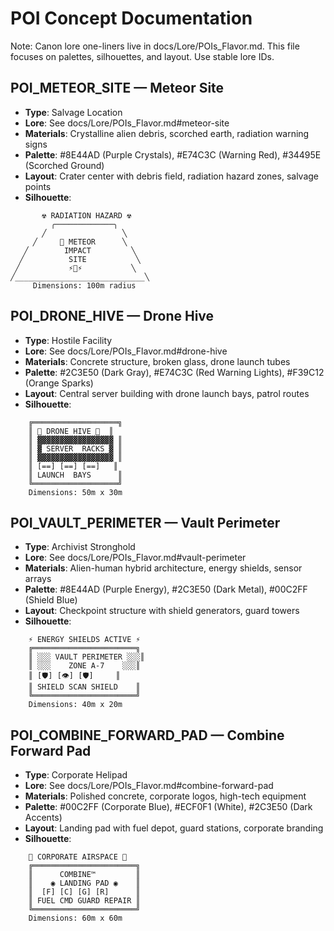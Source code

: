 # POI Concept Documentation

Note: Canon lore one-liners live in docs/Lore/POIs_Flavor.md. This file focuses on palettes, silhouettes, and layout. Use stable lore IDs.

## POI_METEOR_SITE — Meteor Site

- **Type**: Salvage Location
- **Lore**: See docs/Lore/POIs_Flavor.md#meteor-site
- **Materials**: Crystalline alien debris, scorched earth, radiation warning signs
- **Palette**: #8E44AD (Purple Crystals), #E74C3C (Warning Red), #34495E (Scorched Ground)
- **Layout**: Crater center with debris field, radiation hazard zones, salvage points
- **Silhouette**:

```text
       ☢️ RADIATION HAZARD ☢️
         ╭─────────────╮
       ╱                 ╲
     ╱     💎 METEOR      ╲
   ╱        IMPACT         ╲
  ╱          SITE           ╲
 ╱           ⚡💎⚡           ╲
╱_____________________________╲
     Dimensions: 100m radius
```


## POI_DRONE_HIVE — Drone Hive

- **Type**: Hostile Facility
- **Lore**: See docs/Lore/POIs_Flavor.md#drone-hive
- **Materials**: Concrete structure, broken glass, drone launch tubes
- **Palette**: #2C3E50 (Dark Gray), #E74C3C (Red Warning Lights), #F39C12 (Orange Sparks)
- **Layout**: Central server building with drone launch bays, patrol routes
- **Silhouette**:

```text
    ╔═══════════════════╗
    ║ 🚁 DRONE HIVE 🚁  ║
    ║ ▓▓▓▓▓▓▓▓▓▓▓▓▓▓▓▓▓ ║
    ║ ▓ SERVER  RACKS ▓ ║
    ║ ▓▓▓▓▓▓▓▓▓▓▓▓▓▓▓▓▓ ║
    ║ [==] [==] [==]   ║
    ║ LAUNCH  BAYS      ║
    ╚═══════════════════╝
    Dimensions: 50m x 30m
```

## POI_VAULT_PERIMETER — Vault Perimeter

- **Type**: Archivist Stronghold
- **Lore**: See docs/Lore/POIs_Flavor.md#vault-perimeter
- **Materials**: Alien-human hybrid architecture, energy shields, sensor arrays
- **Palette**: #8E44AD (Purple Energy), #2C3E50 (Dark Metal), #00C2FF (Shield Blue)
- **Layout**: Checkpoint structure with shield generators, guard towers
- **Silhouette**:

```text
    ⚡ ENERGY SHIELDS ACTIVE ⚡
    ╔═══════════════════════╗
    ║ ░░░ VAULT PERIMETER ░░░║
    ║ ░░░    ZONE A-7    ░░░║
    ║ [🛡️] [👁️] [🛡️]     ║
    ║ SHIELD SCAN SHIELD    ║
    ╚═══════════════════════╝
    Dimensions: 40m x 20m
```

## POI_COMBINE_FORWARD_PAD — Combine Forward Pad

- **Type**: Corporate Helipad
- **Lore**: See docs/Lore/POIs_Flavor.md#combine-forward-pad
- **Materials**: Polished concrete, corporate logos, high-tech equipment
- **Palette**: #00C2FF (Corporate Blue), #ECF0F1 (White), #2C3E50 (Dark Accents)
- **Layout**: Landing pad with fuel depot, guard stations, corporate branding
- **Silhouette**:

```text
    🚁 CORPORATE AIRSPACE 🚁
    ╔═══════════════════════╗
    ║      COMBINE™         ║
    ║    ◉ LANDING PAD ◉    ║
    ║  [F] [C] [G] [R]      ║
    ║ FUEL CMD GUARD REPAIR ║
    ╚═══════════════════════╝
    Dimensions: 60m x 60m
```
